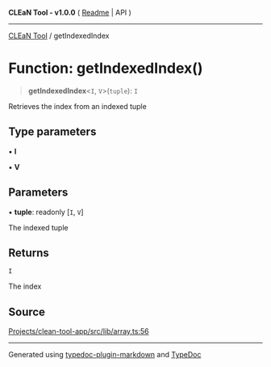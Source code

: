 **CLEaN Tool - v1.0.0** ( [Readme](../README.md) \| API )

***

[CLEaN Tool](../exports.md) / getIndexedIndex

# Function: getIndexedIndex()

> **getIndexedIndex**\<`I`, `V`\>(`tuple`): `I`

Retrieves the index from an indexed tuple

## Type parameters

▪ **I**

▪ **V**

## Parameters

▪ **tuple**: readonly [`I`, `V`]

The indexed tuple

## Returns

`I`

The index

## Source

[Projects/clean-tool-app/src/lib/array.ts:56](https://github.com/yuckyh/clean-tool-app/)

***

Generated using [typedoc-plugin-markdown](https://www.npmjs.com/package/typedoc-plugin-markdown) and [TypeDoc](https://typedoc.org/)
